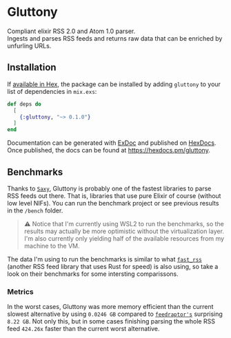 # Gluttony

Compliant elixir RSS 2.0 and Atom 1.0 parser.  
Ingests and parses RSS feeds and returns raw data that can be enriched by unfurling URLs.

## Installation

If [available in Hex](https://hex.pm/docs/publish), the package can be installed
by adding `gluttony` to your list of dependencies in `mix.exs`:

```elixir
def deps do
  [
    {:gluttony, "~> 0.1.0"}
  ]
end
```

Documentation can be generated with [ExDoc](https://github.com/elixir-lang/ex_doc)
and published on [HexDocs](https://hexdocs.pm). Once published, the docs can
be found at <https://hexdocs.pm/gluttony>.

## Benchmarks

Thanks to [`Saxy`](https://github.com/qcam/saxy), Gluttony is probably one of the fastest libraries to parse RSS feeds out there. That is, libraries that use pure Elixir of course (without low level NIFs). You can run the benchmark project or see previous results in the `/bench` folder.

> ⚠️ Notice that I'm currently using WSL2 to run the benchmarks, so the results may actually be more optimistic without the virtualization layer. I'm also currently only yielding half of the available resources from my machine to the VM.

The data I'm using to run the benchmarks is similar to what [`fast_rss`](https://github.com/avencera/fast_rss) (another RSS feed library that uses Rust for speed) is also using, so take a look on their benchmarks for some intersting comparissons.

### Metrics

In the worst cases, Gluttony was more memory efficient than the current slowest alternative by using `0.0246 GB` compared to [`feedraptor's`](https://github.com/merongivian/feedraptor) surprising `8.22 GB`. Not only this, but in some cases finishing parsing the whole RSS feed `424.26x` faster than the current worst alternative.
